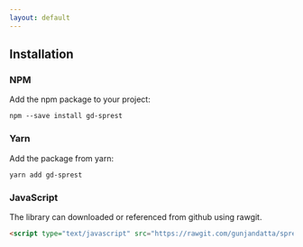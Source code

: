 ```yaml
---
layout: default
---
```


## Installation

<!-- NPM -->
### NPM

Add the npm package to your project:

```
npm --save install gd-sprest
```

<!-- Yarn -->
### Yarn

Add the package from yarn:

```
yarn add gd-sprest
```

<!-- JavaScript -->
### JavaScript

The library can downloaded or referenced from github using rawgit.

```html
<script type="text/javascript" src="https://rawgit.com/gunjandatta/sprest/master/dist/gd-sprest.js"></script>
```